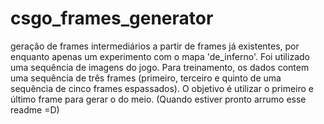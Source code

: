 # csgo_frames_generator

geração de frames intermediários a partir de frames já existentes, por enquanto apenas um experimento com o mapa 'de_inferno'. Foi utilizado uma sequência de imagens do jogo. Para treinamento, os dados contem uma sequência de três frames (primeiro, terceiro e quinto de uma sequência de cinco frames espassados). O objetivo é utilizar o primeiro e último frame para gerar o do meio. (Quando estiver pronto arrumo esse readme =D)
